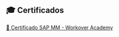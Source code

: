 ## 🎓 Certificados

<a href="certificado_worker_sap_mm.pdf" target="_blank">📄 Certificado SAP MM - Workover Academy</a>

